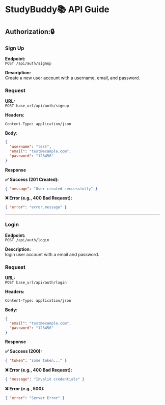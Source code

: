 # StudyBuddy📚 API Guide

## Authorization:🔒

### Sign Up

**Endpoint:**  
`POST /api/auth/signup`

**Description:**  
Create a new user account with a username, email, and password.

### Request

**URL:**  
`POST base_url/api/auth/signup`

**Headers:**

```http
Content-Type: application/json
```

**Body:**

```json
{
  "username": "test",
  "email": "test@example.com",
  "password": "123456"
}
```

**Response**

**✅ Success (201 Created):**

```json
{ "message": "User created seccessfully" }
```

**❌ Error (e.g., 400 Bad Request):**

```json
{ "error": "error.message" }
```

---

### Login

**Endpoint:**  
`POST /api/auth/login`

**Description:**  
login user account with a email and password.

### Request

**URL:**  
`POST base_url/api/auth/login`

**Headers:**

```http
Content-Type: application/json
```

**Body:**

```json
{
  "email": "test@example.com",
  "password": "123456"
}
```

**Response**

**✅ Success (200):**

```json
{ "token": "some token..." }
```

**❌ Error (e.g., 400 Bad Request):**

```json
{ "message": "Invalid credentials" }
```

**❌ Error (e.g., 500):**

```json
{ "error": "Server Error" }
```
